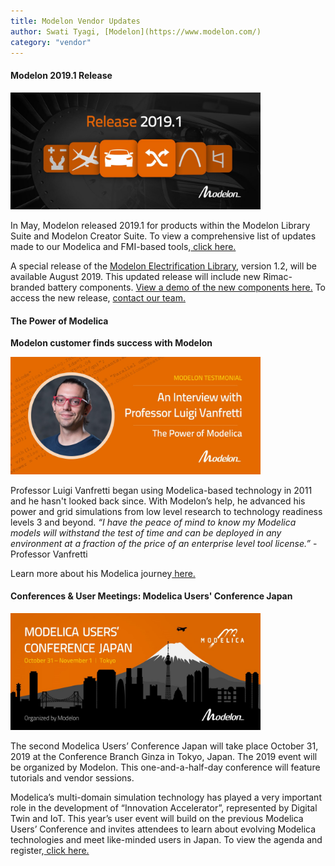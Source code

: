 ```yaml
---
title: Modelon Vendor Updates
author: Swati Tyagi, [Modelon](https://www.modelon.com/)
category: "vendor"
---
```


#### Modelon 2019.1 Release

[<img src= "2019.1 Release 1280 x 600.jpg" alt= "Modelon 2019.1 Release" width="400px">](https://www.modelon.com/modelon-release-2019-1/)

In May, Modelon released 2019.1 for products within the Modelon Library Suite and Modelon Creator Suite. To view a comprehensive list of updates made to our Modelica and FMI-based tools,[ click here.](https://www.modelon.com/modelon-release-2019-1/)

A special release of the [Modelon Electrification Library](https://www.modelon.com/library/electrification-library/), version 1.2, will be available August 2019. This updated release will include new Rimac-branded battery components. [View a demo of the new components here.](https://modelon.wistia.com/medias/fl8bdaxroc) To access the new release, [contact our team.](https://www.modelon.com/contact-us/)  

#### The Power of Modelica
**Modelon customer finds success with Modelon**

[<img src= "Luigi Testimonial Header Image.jpg" alt= "Luigi Testimonial" width="400px">](https://www.modelon.com/modelon-customer-finds-success-with-modelica/)

Professor Luigi Vanfretti began using Modelica-based technology in 2011 and he hasn't looked back since. With Modelon’s help, he advanced his power and grid simulations from low level research to technology readiness levels 3 and beyond. 
*“I have the peace of mind to know my Modelica models will withstand the test of time and can be deployed in any environment at a fraction of the price of an enterprise level tool license.”* - Professor Vanfretti

Learn more about his Modelica journey[ here.](https://www.modelon.com/modelon-customer-finds-success-with-modelica/)



#### Conferences & User Meetings: Modelica Users' Conference Japan

[<img src= "Final Header.jpg" alt= "Modelica Users' Conference Japan" width="400px">](https://www.modelon.com/event/modelica-users-conference-2019-japan/)

The second Modelica Users’ Conference Japan will take place October 31, 2019 at the Conference Branch Ginza in Tokyo, Japan. The 2019 event will be organized by Modelon. This one-and-a-half-day conference will feature tutorials and vendor sessions. 

Modelica’s multi-domain simulation technology has played a very important role in the development of “Innovation Accelerator”, represented by Digital Twin and IoT. This year’s user event will build on the previous Modelica Users’ Conference and invites attendees to learn about evolving Modelica technologies and meet like-minded users in Japan. To view the agenda and register,[ click here.](https://www.modelon.com/event/modelica-users-conference-2019-japan/)
